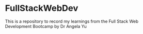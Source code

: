 # FullStackWebDev
This is a repository to record my learnings from the Full Stack Web Development Bootcamp by Dr Angela Yu
